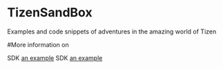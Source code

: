 # TizenSandBox
Examples and code snippets of adventures in the amazing world of Tizen

#More information on 

SDK [an example](https://developer.tizen.org/dev-guide/2.3.1/ "2.3.1 Reference") 
SDK [an example](https://developer.tizen.org/dev-guide/2.4.0/ "2.4.0 Reference") 
